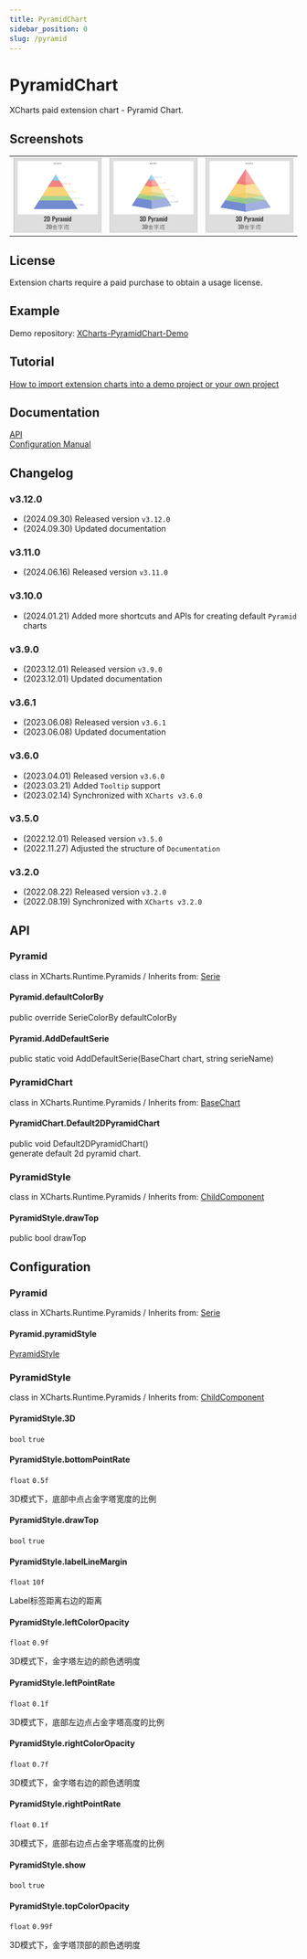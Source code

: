 ```yaml
---
title: PyramidChart
sidebar_position: 0
slug: /pyramid
---
```


# PyramidChart

XCharts paid extension chart - Pyramid Chart.

## Screenshots

<table>
    <tr>
        <td><img src="/img/extra/Pyramid01.png" alt="Pyramid01" /></td>
        <td><img src="/img/extra/Pyramid02.png" alt="Pyramid02" /></td>
        <td><img src="/img/extra/Pyramid03.png" alt="Pyramid03" /></td>
    </tr>
</table>

## License

Extension charts require a paid purchase to obtain a usage license.

## Example

Demo repository: [XCharts-PyramidChart-Demo](https://github.com/XCharts-Team/XCharts-PyramidChart-Demo) 

## Tutorial

[How to import extension charts into a demo project or your own project](https://github.com/XCharts-Team/XCharts-Demo)

## Documentation

[API](#api)  
[Configuration Manual](#Configuration)

## Changelog

### v3.12.0

* (2024.09.30) Released version `v3.12.0`
* (2024.09.30) Updated documentation

### v3.11.0

* (2024.06.16) Released version `v3.11.0`

### v3.10.0

* (2024.01.21) Added more shortcuts and APIs for creating default `Pyramid` charts

### v3.9.0

* (2023.12.01) Released version `v3.9.0`
* (2023.12.01) Updated documentation

### v3.6.1

* (2023.06.08) Released version `v3.6.1`
* (2023.06.08) Updated documentation

### v3.6.0

* (2023.04.01) Released version `v3.6.0`
* (2023.03.21) Added `Tooltip` support
* (2023.02.14) Synchronized with `XCharts v3.6.0`

### v3.5.0

* (2022.12.01) Released version `v3.5.0`
* (2022.11.27) Adjusted the structure of `Documentation`

### v3.2.0

* (2022.08.22) Released version `v3.2.0`
* (2022.08.19) Synchronized with `XCharts v3.2.0`

## API

### Pyramid

class in XCharts.Runtime.Pyramids / Inherits from: [Serie](https://xcharts-team.github.io/docs/api#serie)

#### Pyramid.defaultColorBy

public override SerieColorBy defaultColorBy  

#### Pyramid.AddDefaultSerie

public static void AddDefaultSerie(BaseChart chart, string serieName)  

### PyramidChart

class in XCharts.Runtime.Pyramids / Inherits from: [BaseChart](https://xcharts-team.github.io/docs/api#basechart)

#### PyramidChart.Default2DPyramidChart

public void Default2DPyramidChart()  
generate default 2d pyramid chart.

### PyramidStyle

class in XCharts.Runtime.Pyramids / Inherits from: [ChildComponent](https://xcharts-team.github.io/docs/api#childcomponent)

#### PyramidStyle.drawTop

public bool drawTop

## Configuration

### Pyramid

class in XCharts.Runtime.Pyramids / Inherits from: [Serie](https://xcharts-team.github.io/docs/configuration#serie)

#### Pyramid.pyramidStyle

[PyramidStyle](#pyramidstyle)

### PyramidStyle

class in XCharts.Runtime.Pyramids / Inherits from: [ChildComponent](https://xcharts-team.github.io/docs/configuration#childcomponent)

#### PyramidStyle.3D

`bool` `true`

#### PyramidStyle.bottomPointRate

`float` `0.5f`

3D模式下，底部中点占金字塔宽度的比例

#### PyramidStyle.drawTop

`bool` `true`

#### PyramidStyle.labelLineMargin

`float` `10f`

Label标签距离右边的距离

#### PyramidStyle.leftColorOpacity

`float` `0.9f`

3D模式下，金字塔左边的颜色透明度

#### PyramidStyle.leftPointRate

`float` `0.1f`

3D模式下，底部左边点占金字塔高度的比例

#### PyramidStyle.rightColorOpacity

`float` `0.7f`

3D模式下，金字塔右边的颜色透明度

#### PyramidStyle.rightPointRate

`float` `0.1f`

3D模式下，底部右边点占金字塔高度的比例

#### PyramidStyle.show

`bool` `true`

#### PyramidStyle.topColorOpacity

`float` `0.99f`

3D模式下，金字塔顶部的颜色透明度